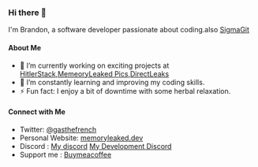 ### Hi there 👋

I'm Brandon, a software developer passionate about coding.also [SigmaGit](https://git.sigmagaming.net/Brandon)

#### About Me

- 🔭 I’m currently working on exciting projects at [HitlerStack](https://hitler.vip),[MemeoryLeaked Pics](https://pics.memoryleaked.dev/),[DirectLeaks](https://directleaks.net/)
- 🌱 I’m constantly learning and improving my coding skills.
- ⚡ Fun fact: I enjoy a bit of downtime with some herbal relaxation.

#### Connect with Me

- Twitter: [@gasthefrench](https://twitter.com/gasthefrench)
- Personal Website: [memoryleaked.dev](https://www.memoryleaked.dev)
- Discord : [My discord](https://discord.gg/ZYaFqZ66EA) [My Development Discord](https://discord.gg/BugzZxfnry)
- Support me : [Buymeacoffee](https://buymeacoffee.com/zipforbdon)
